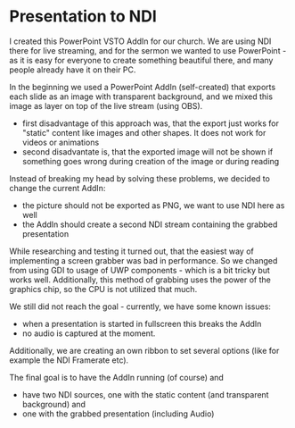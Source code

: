 # Presentation to NDI
I created this PowerPoint VSTO AddIn for our church.
We are using NDI there for live streaming, and for the sermon we wanted to use PowerPoint - as it is easy for everyone to create something beautiful there, and many people already have it on their PC.

In the beginning we used a PowerPoint AddIn (self-created) that exports each slide as an image with transparent background, and we mixed this image as layer on top of the live stream (using OBS).
- first disadvantage of this approach was, that the export just works for "static" content like images and other shapes. It does not work for videos or animations
- second disadvantate is, that the exported image will not be shown if something goes wrong during creation of the image or during reading

Instead of breaking my head by solving these problems, we decided to change the current AddIn:
- the picture should not be exported as PNG, we want to use NDI here as well
- the AddIn should create a second NDI stream containing the grabbed presentation

While researching and testing it turned out, that the easiest way of implementing a screen grabber was bad in performance. So we changed from using GDI to usage of UWP components - which is a bit tricky but works well. Additionally, this method of grabbing uses the power of the graphics chip, so the CPU is not utilized that much.

We still did not reach the goal - currently, we have some known issues:
- when a presentation is started in fullscreen this breaks the AddIn
- no audio is captured at the moment. 
 
Additionally, we are creating an own ribbon to set several options (like for example the NDI Framerate etc).

The final goal is to have the AddIn running (of course) and
- have two NDI sources, one with the static content (and transparent background) and
- one with the grabbed presentation (including Audio)
